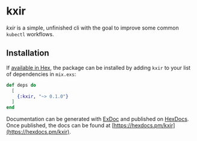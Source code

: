 # kxir

*kxir* is a simple, unfinished cli with the goal to improve some common `kubectl` workflows.



## Installation

If [available in Hex](https://hex.pm/docs/publish), the package can be installed
by adding `kxir` to your list of dependencies in `mix.exs`:

```elixir
def deps do
  [
    {:kxir, "~> 0.1.0"}
  ]
end
```

Documentation can be generated with [ExDoc](https://github.com/elixir-lang/ex_doc)
and published on [HexDocs](https://hexdocs.pm). Once published, the docs can
be found at [https://hexdocs.pm/kxir](https://hexdocs.pm/kxir).

